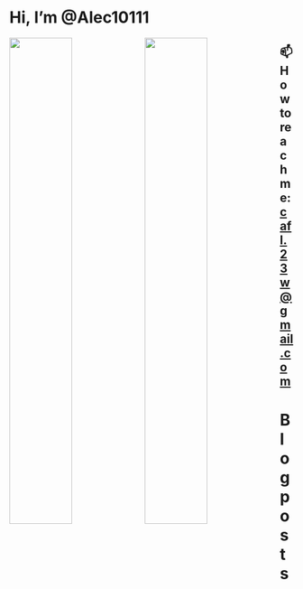 # Hi, I’m @Alec10111
<div>
<img align="left" width="47%" src="https://github-readme-stats.vercel.app/api?username=Alec10111&show_icons=true&theme=tokyonight"/>
<img align="left" width="47%" src="https://github-readme-stats.vercel.app/api/top-langs/?username=Alec10111&layout=compact&theme=tokyonight"/>
</div>

## 📫 How to reach me: cafl.23w@gmail.com

# Blog posts
<!-- BLOG-POST-LIST:START -->
<!-- BLOG-POST-LIST:END -->
